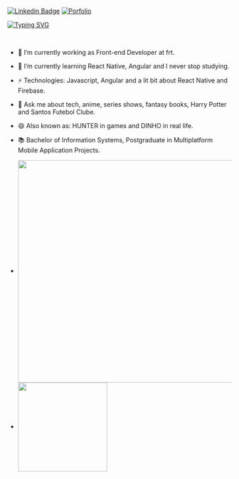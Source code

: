[![Linkedin Badge](https://img.shields.io/badge/-LinkedIn-blue?style=for-the-badge&logo=Linkedin&logoColor=white&link=https://www.linkedin.com/in/edsoncmenezes/)](https://www.linkedin.com/in/edsoncmenezes/)
[![Porfolio](https://img.shields.io/website?label=dev&style=for-the-badge&up_color=c62338&up_message=Portfolio&url=https%3A%2F%2Fedsoncamargo.dev%2F%23%2F&link=https:https://edsoncamargo.dev/#/)](https://edsoncamargo.dev/#/)

[![Typing SVG](https://readme-typing-svg.demolab.com?font=Fira+Code&weight=800&size=32&duration=3000&pause=1000&color=7A7DDE&random=false&width=435&lines=HELLO+FOLKS+%F0%9F%91%8B)](https://git.io/typing-svg)

<br>

- 🔭 I’m currently working as Front-end Developer at frt.
- 🌱 I’m currently learning React Native, Angular and I never stop studying.
- ⚡ Technologies: Javascript, Angular and a lit bit about React Native and Firebase.
- 💬 Ask me about tech, anime, series shows, fantasy books, Harry Potter and Santos Futebol Clube.
- 😄 Also known as: HUNTER in games and DINHO in real life.
- 📚 Bachelor of Information Systems, Postgraduate in Multiplatform Mobile Application Projects.
  
- <img width=500 align="center" src="https://github-readme-stats.vercel.app/api/wakatime?username=edsoncamargo&theme=github_dark&show_icons=true&card_width=320&custom_title=⌛" />
- <img height=200 align="center" src="https://github-readme-stats.vercel.app/api/top-langs?username=anuraghazra&layout=compact&langs_count=8&card_width=320&theme=github_dark&custom_title=⌨️" />


